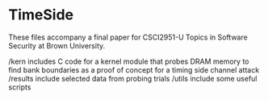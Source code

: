 # TimeSide

These files accompany a final paper for CSCI2951-U Topics in Software Security at Brown University. 

/kern includes C code for a kernel module that probes DRAM memory to find bank boundaries as a proof of concept for a timing side channel attack
/results include selected data from probing trials
/utils include some useful scripts

